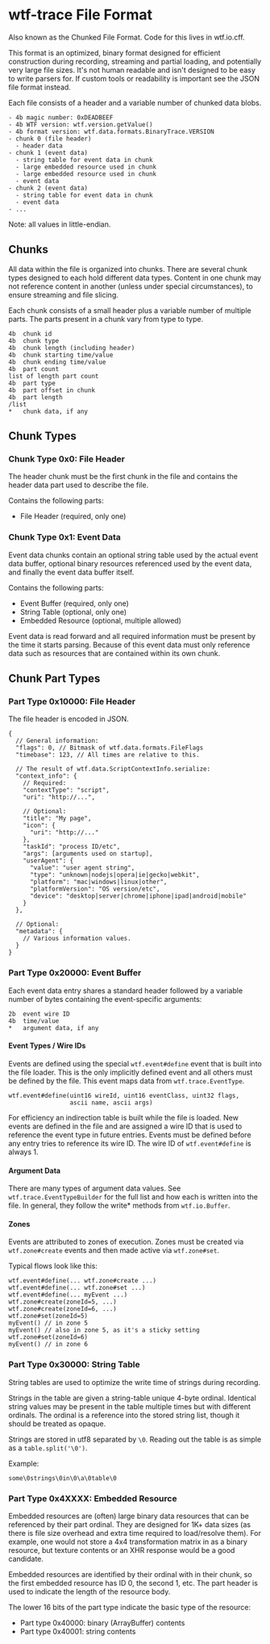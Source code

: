 # wtf-trace File Format

Also known as the Chunked File Format. Code for this lives in wtf.io.cff.

This format is an optimized, binary format designed for efficient construction
during recording, streaming and partial loading, and potentially very large
file sizes. It's not human readable and isn't designed to be easy to write
parsers for. If custom tools or readability is important see the JSON file
format instead.

Each file consists of a header and a variable number of chunked data blobs.

```
- 4b magic number: 0xDEADBEEF
- 4b WTF version: wtf.version.getValue()
- 4b format version: wtf.data.formats.BinaryTrace.VERSION
- chunk 0 (file header)
  - header data
- chunk 1 (event data)
  - string table for event data in chunk
  - large embedded resource used in chunk
  - large embedded resource used in chunk
  - event data
- chunk 2 (event data)
  - string table for event data in chunk
  - event data
- ...
```

Note: all values in little-endian.

## Chunks

All data within the file is organized into chunks. There are several chunk types
designed to each hold different data types. Content in one chunk may not
reference content in another (unless under special circumstances), to ensure
streaming and file slicing.

Each chunk consists of a small header plus a variable number of multiple parts.
The parts present in a chunk vary from type to type.

```
4b  chunk id
4b  chunk type
4b  chunk length (including header)
4b  chunk starting time/value
4b  chunk ending time/value
4b  part count
list of length part count
4b  part type
4b  part offset in chunk
4b  part length
/list
*   chunk data, if any
```

## Chunk Types

### Chunk Type 0x0: File Header

The header chunk must be the first chunk in the file and contains the header
data part used to describe the file.

Contains the following parts:

* File Header (required, only one)

### Chunk Type 0x1: Event Data

Event data chunks contain an optional string table used by the actual event
data buffer, optional binary resources referenced used by the event data, and
finally the event data buffer itself.

Contains the following parts:

* Event Buffer (required, only one)
* String Table (optional, only one)
* Embedded Resource (optional, multiple allowed)

Event data is read forward and all required information must be present by the
time it starts parsing. Because of this event data must only reference data
such as resources that are contained within its own chunk.

## Chunk Part Types

### Part Type 0x10000: File Header

The file header is encoded in JSON.

```
{
  // General information:
  "flags": 0, // Bitmask of wtf.data.formats.FileFlags
  "timebase": 123, // All times are relative to this.

  // The result of wtf.data.ScriptContextInfo.serialize:
  "context_info": {
    // Required:
    "contextType": "script",
    "uri": "http://...",

    // Optional:
    "title": "My page",
    "icon": {
      "uri": "http://..."
    },
    "taskId": "process ID/etc",
    "args": [arguments used on startup],
    "userAgent": {
      "value": "user agent string",
      "type": "unknown|nodejs|opera|ie|gecko|webkit",
      "platform": "mac|windows|linux|other",
      "platformVersion": "OS version/etc",
      "device": "desktop|server|chrome|iphone|ipad|android|mobile"
    }
  },

  // Optional:
  "metadata": {
    // Various information values.
  }
}
```

### Part Type 0x20000: Event Buffer

Each event data entry shares a standard header followed by a variable number
of bytes containing the event-specific arguments:

```
2b  event wire ID
4b  time/value
*   argument data, if any
```

#### Event Types / Wire IDs

Events are defined using the special `wtf.event#define` event that is built into
the file loader. This is the only implicitly defined event and all others must
be defined by the file. This event maps data from `wtf.trace.EventType`.

```
wtf.event#define(uint16 wireId, uint16 eventClass, uint32 flags,
                 ascii name, ascii args)
```

For efficiency an indirection table is built while the file is loaded. New
events are defined in the file and are assigned a wire ID that is used to
reference the event type in future entries. Events must be defined before any
entry tries to reference its wire ID. The wire ID of `wtf.event#define` is
always 1.

#### Argument Data

There are many types of argument data values. See `wtf.trace.EventTypeBuilder`
for the full list and how each is written into the file. In general, they
follow the write* methods from `wtf.io.Buffer`.

#### Zones

Events are attributed to zones of execution. Zones must be created via
`wtf.zone#create` events and then made active via `wtf.zone#set`.

Typical flows look like this:
```
wtf.event#define(... wtf.zone#create ...)
wtf.event#define(... wtf.zone#set ...)
wtf.event#define(... myEvent ...)
wtf.zone#create(zoneId=5, ...)
wtf.zone#create(zoneId=6, ...)
wtf.zone#set(zoneId=5)
myEvent() // in zone 5
myEvent() // also in zone 5, as it's a sticky setting
wtf.zone#set(zoneId=6)
myEvent() // in zone 6
```

### Part Type 0x30000: String Table

String tables are used to optimize the write time of strings during recording.

Strings in the table are given a string-table unique 4-byte ordinal. Identical
string values may be present in the table multiple times but with different
ordinals. The ordinal is a reference into the stored string list, though it
should be treated as opaque.

Strings are stored in utf8 separated by `\0`. Reading out the table is as simple
as a `table.split('\0')`.

Example:

```
some\0strings\0in\0\a\0table\0
```

### Part Type 0x4XXXX: Embedded Resource

Embedded resources are (often) large binary data resources that can be
referenced by their part ordinal. They are designed for 1K+ data sizes (as there
is file size overhead and extra time required to load/resolve them).
For example, one would not store a 4x4 transformation matrix in as a binary
resource, but texture contents or an XHR response would be a good candidate.

Embedded resources are identified by their ordinal with in their chunk, so the
first embedded resource has ID 0, the second 1, etc. The part header is used to
indicate the length of the resource body.

The lower 16 bits of the part type indicate the basic type of the resource:

* Part type 0x40000: binary (ArrayBuffer) contents
* Part type 0x40001: string contents
